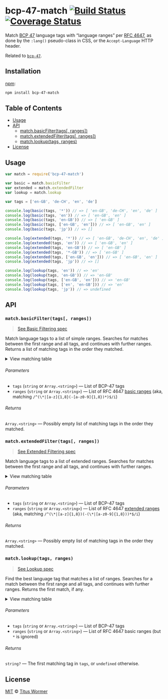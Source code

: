 <!--lint disable no-html-->

# bcp-47-match [![Build Status][travis-badge]][travis] [![Coverage Status][codecov-badge]][codecov]

Match [BCP 47][spec] language tags with “language ranges” per [RFC 4647][match],
as done by the `:lang()` pseudo-class in CSS, or the `Accept-Language` HTTP
header.

Related to [`bcp-47`][bcp47].

## Installation

[npm][]:

```bash
npm install bcp-47-match
```

## Table of Contents

*   [Usage](#usage)
*   [API](#api)
    *   [match.basicFilter(tags\[, ranges\])](#matchbasicfiltertags-ranges)
    *   [match.extendedFilter(tags\[, ranges\])](#matchextendedfiltertags-ranges)
    *   [match.lookup(tags, ranges)](#matchlookuptags-ranges)
*   [License](#license)

## Usage

```javascript
var match = require('bcp-47-match')

var basic = match.basicFilter
var extended = match.extendedFilter
var lookup = match.lookup

var tags = ['en-GB', 'de-CH', 'en', 'de']

console.log(basic(tags, '*')) // => [ 'en-GB', 'de-CH', 'en', 'de' ]
console.log(basic(tags, 'en')) // => [ 'en-GB', 'en' ]
console.log(basic(tags, 'en-GB')) // => [ 'en-GB' ]
console.log(basic(tags, ['en-GB', 'en'])) // => [ 'en-GB', 'en' ]
console.log(basic(tags, 'jp')) // => []

console.log(extended(tags, '*')) // => [ 'en-GB', 'de-CH', 'en', 'de' ]
console.log(extended(tags, 'en')) // => [ 'en-GB', 'en' ]
console.log(extended(tags, 'en-GB')) // => [ 'en-GB' ]
console.log(extended(tags, '*-GB')) // => [ 'en-GB' ]
console.log(extended(tags, ['en-GB', 'en'])) // => [ 'en-GB', 'en' ]
console.log(extended(tags, 'jp')) // => []

console.log(lookup(tags, 'en')) // => 'en'
console.log(lookup(tags, 'en-GB')) // => 'en-GB'
console.log(lookup(tags, ['en-GB', 'en'])) // => 'en-GB'
console.log(lookup(tags, ['en', 'en-GB'])) // => 'en'
console.log(lookup(tags, 'jp')) // => undefined
```

## API

### `match.basicFilter(tags[, ranges])`

> [See Basic Filtering spec](https://tools.ietf.org/html/rfc4647#section-3.3.1)

Match language tags to a list of simple ranges.
Searches for matches between the first range and all tags, and continues
with further ranges.
Returns a list of matching tags in the order they matched.

<details><summary>View matching table</summary>

| Basic Filter    | \*  | de  | de-CH | de-DE | de-\*-DE | \*-CH |
| --------------- | --- | --- | ----- | ----- | -------- | ----- |
| de              | ✔︎  | ✔︎  |       |       |          |       |
| de-CH           | ✔︎  | ✔︎  | ✔︎    |       |          |       |
| de-CH-1996      | ✔︎  | ✔︎  | ✔︎    |       |          |       |
| de-DE           | ✔︎  | ✔︎  |       | ✔︎    |          |       |
| de-DE-1996      | ✔︎  | ✔︎  |       | ✔︎    |          |       |
| de-DE-x-goethe  | ✔︎  | ✔︎  |       | ✔︎    |          |       |
| de-Deva         | ✔︎  | ✔︎  |       |       |          |       |
| de-Deva-DE      | ✔︎  | ✔︎  |       |       |          |       |
| de-Latf-DE      | ✔︎  | ✔︎  |       |       |          |       |
| de-Latn-DE      | ✔︎  | ✔︎  |       |       |          |       |
| de-Latn-DE-1996 | ✔︎  | ✔︎  |       |       |          |       |
| de-x-DE         | ✔︎  | ✔︎  |       |       |          |       |
| en              | ✔︎  |     |       |       |          |       |
| en-GB           | ✔︎  |     |       |       |          |       |
| zh              | ✔︎  |     |       |       |          |       |
| zh-Hans         | ✔︎  |     |       |       |          |       |
| zh-Hant         | ✔︎  |     |       |       |          |       |

</details>

###### Parameters

*   `tags` (`string` or `Array.<string>`) — List of BCP-47 tags
*   `ranges` (`string` or `Array.<string>`) — List of RFC 4647
    [basic ranges][basic-range]
    (aka, matching `/^(\*|[a-z]{1,8}(-[a-z0-9]{1,8})*)$/i`)

###### Returns

`Array.<string>` — Possibly empty list of matching tags in the order they
matched.

### `match.extendedFilter(tags[, ranges])`

> [See Extended Filtering spec](https://tools.ietf.org/html/rfc4647#section-3.3.2)

Match language tags to a list of extended ranges.
Searches for matches between the first range and all tags, and continues
with further ranges.

<details><summary>View matching table</summary>

| Extended Filter | \*  | de  | de-CH | de-DE | de-\*-DE | \*-CH |
| --------------- | --- | --- | ----- | ----- | -------- | ----- |
| de              | ✔︎  | ✔︎  |       |       |          |       |
| de-CH           | ✔︎  | ✔︎  | ✔︎    |       |          | ✔︎    |
| de-CH-1996      | ✔︎  | ✔︎  | ✔︎    |       |          | ✔︎    |
| de-DE           | ✔︎  | ✔︎  |       | ✔︎    | ✔︎       |       |
| de-DE-1996      | ✔︎  | ✔︎  |       | ✔︎    | ✔︎       |       |
| de-DE-x-goethe  | ✔︎  | ✔︎  |       | ✔︎    | ✔︎       |       |
| de-Deva         | ✔︎  | ✔︎  |       |       |          |       |
| de-Deva-DE      | ✔︎  | ✔︎  |       | ✔︎    | ✔︎       |       |
| de-Latf-DE      | ✔︎  | ✔︎  |       | ✔︎    | ✔︎       |       |
| de-Latn-DE      | ✔︎  | ✔︎  |       | ✔︎    | ✔︎       |       |
| de-Latn-DE-1996 | ✔︎  | ✔︎  |       | ✔︎    | ✔︎       |       |
| de-x-DE         | ✔︎  | ✔︎  |       |       |          |       |
| en              | ✔︎  |     |       |       |          |       |
| en-GB           | ✔︎  |     |       |       |          |       |
| zh              | ✔︎  |     |       |       |          |       |
| zh-Hans         | ✔︎  |     |       |       |          |       |
| zh-Hant         | ✔︎  |     |       |       |          |       |

</details>

###### Parameters

*   `tags` (`string` or `Array.<string>`) — List of BCP-47 tags
*   `ranges` (`string` or `Array.<string>`) — List of RFC 4647
    [extended ranges][extended-range]
    (aka, matching `/^(\*|[a-z]{1,8})(-(\*|[a-z0-9]{1,8}))*$/i`)

###### Returns

`Array.<string>` — Possibly empty list of matching tags in the order they
matched.

### `match.lookup(tags, ranges)`

> [See Lookup spec](https://tools.ietf.org/html/rfc4647#section-3.4)

Find the best language tag that matches a list of ranges.
Searches for a match between the first range and all tags, and continues
with further ranges.
Returns the first match, if any.

<details><summary>View matching table</summary>

| Lookup          | \*  | de  | de-CH | de-DE | de-\*-DE | \*-CH |
| --------------- | --- | --- | ----- | ----- | -------- | ----- |
| de              |     | ✔︎︎ | ✔︎︎   | ✔︎    | ✔︎       | ✔︎    |
| de-CH           |     |     | ✔︎    |       |          | ✔︎    |
| de-CH-1996      |     |     |       |       |          | ✔︎    |
| de-DE           |     |     |       | ✔︎    |          | ✔︎    |
| de-DE-1996      |     |     |       |       |          | ✔︎    |
| de-DE-x-goethe  |     |     |       |       |          | ✔︎    |
| de-Deva         |     |     |       |       |          | ✔︎    |
| de-Deva-DE      |     |     |       |       |          | ✔︎    |
| de-Latf-DE      |     |     |       |       |          | ✔︎    |
| de-Latn-DE      |     |     |       |       |          | ✔︎    |
| de-Latn-DE-1996 |     |     |       |       |          | ✔︎    |
| de-x-DE         |     |     |       |       |          | ✔︎    |
| en              |     |     |       |       |          | ✔︎    |
| en-GB           |     |     |       |       |          | ✔︎    |
| zh              |     |     |       |       |          | ✔︎    |
| zh-Hans         |     |     |       |       |          | ✔︎    |
| zh-Hant         |     |     |       |       |          | ✔︎    |

</details>

###### Parameters

*   `tags` (`string` or `Array.<string>`) — List of BCP-47 tags
*   `ranges` (`string` or `Array.<string>`) — List of RFC 4647 basic ranges
    (but `*` is ignored)

###### Returns

`string?` — The first matching tag in `tags`, or `undefined` otherwise.

## License

[MIT][license] © [Titus Wormer][author]

<!-- Definitions -->

[travis-badge]: https://img.shields.io/travis/wooorm/bcp-47-match.svg

[travis]: https://travis-ci.org/wooorm/bcp-47-match

[codecov-badge]: https://img.shields.io/codecov/c/github/wooorm/bcp-47-match.svg

[codecov]: https://codecov.io/github/wooorm/bcp-47-match

[npm]: https://docs.npmjs.com/cli/install

[license]: license

[author]: http://wooorm.com

[bcp47]: https://github.com/wooorm/bcp-47

[spec]: https://tools.ietf.org/html/bcp47

[match]: https://tools.ietf.org/html/rfc4647

[basic-range]: https://tools.ietf.org/html/rfc4647#section-2.1

[extended-range]: https://tools.ietf.org/html/rfc4647#section-2.2
